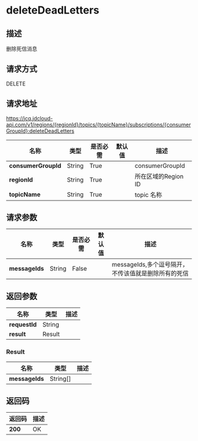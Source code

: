 # deleteDeadLetters


## 描述
删除死信消息

## 请求方式
DELETE

## 请求地址
https://jcq.jdcloud-api.com/v1/regions/{regionId}/topics/{topicName}/subscriptions/{consumerGroupId}:deleteDeadLetters

|名称|类型|是否必需|默认值|描述|
|---|---|---|---|---|
|**consumerGroupId**|String|True| |consumerGroupId|
|**regionId**|String|True| |所在区域的Region ID|
|**topicName**|String|True| |topic 名称|

## 请求参数
|名称|类型|是否必需|默认值|描述|
|---|---|---|---|---|
|**messageIds**|String|False| |messageIds,多个逗号隔开，不传该值就是删除所有的死信|


## 返回参数
|名称|类型|描述|
|---|---|---|
|**requestId**|String| |
|**result**|Result| |

### Result
|名称|类型|描述|
|---|---|---|
|**messageIds**|String[]| |

## 返回码
|返回码|描述|
|---|---|
|**200**|OK|
